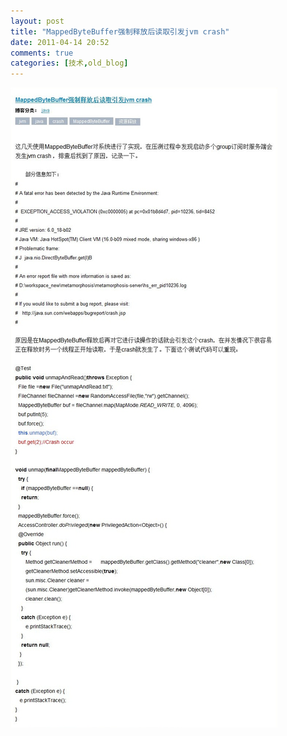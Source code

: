 ```yaml
---
layout: post
title: "MappedByteBuffer强制释放后读取引发jvm crash"
date: 2011-04-14 20:52
comments: true
categories: [技术,old_blog]
---
```

![](/static/old-blog/mmap-crash.jpg)
